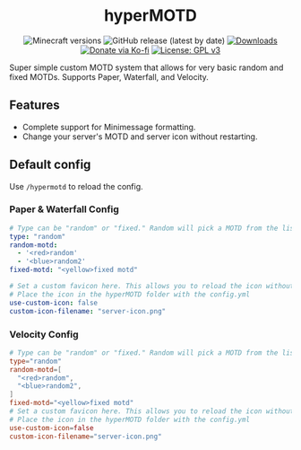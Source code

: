 <h1 align="center">hyperMOTD</h1>

<p align="center">
	<img src="https://img.shields.io/badge/Minecraft-idk--1.19.4-orange" alt="Minecraft versions">
	<img src="https://img.shields.io/github/v/release/hyperdefined/hyperMOTD" alt="GitHub release (latest by date)">
	<a href="https://github.com/hyperdefined/hyperMOTD/releases"><img src="https://img.shields.io/github/downloads/hyperdefined/hyperMOTD/total?logo=github" alt="Downloads"></a>
	<a href="https://ko-fi.com/hyperdefined"><img src="https://img.shields.io/badge/Donate-Ko--fi-red" alt="Donate via Ko-fi"></a>
	<a href="https://www.gnu.org/licenses/gpl-3.0"><img src="https://img.shields.io/badge/License-GPLv3-blue.svg" alt="License: GPL v3"></a>
</p>

Super simple custom MOTD system that allows for very basic random and fixed MOTDs. Supports Paper, Waterfall, and Velocity.

## Features
* Complete support for Minimessage formatting.
* Change your server's MOTD and server icon without restarting.

## Default config
Use `/hypermotd` to reload the config.
### Paper & Waterfall Config
```yaml
# Type can be "random" or "fixed." Random will pick a MOTD from the list. Fixed will only show the fixed MOTD.
type: "random"
random-motd:
  - '<red>random'
  - '<blue>random2'
fixed-motd: "<yellow>fixed motd"

# Set a custom favicon here. This allows you to reload the icon without having to reload the proxy/server.
# Place the icon in the hyperMOTD folder with the config.yml
use-custom-icon: false
custom-icon-filename: "server-icon.png"
```
### Velocity Config
```toml
# Type can be "random" or "fixed." Random will pick a MOTD from the list. Fixed will only show the fixed MOTD.
type="random"
random-motd=[
  "<red>random",
  "<blue>random2",
]
fixed-motd="<yellow>fixed motd"
# Set a custom favicon here. This allows you to reload the icon without having to reload the proxy/server.
# Place the icon in the hyperMOTD folder with the config.yml
use-custom-icon=false
custom-icon-filename="server-icon.png"
```